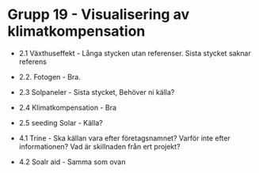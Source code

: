 # Grupp 19 - Visualisering av klimatkompensation

- 2.1 Växthuseffekt -
  Långa stycken utan referenser. Sista stycket saknar referens

- 2.2. Fotogen -
  Bra.

- 2.3 Solpaneler -
Sista stycket, Behöver ni källa?

- 2.4 Klimatkompensation -
Bra

- 2.5 seeding Solar -
Källa?

- 4.1 Trine -
Ska källan vara efter företagsnamnet? Varför inte efter informationen? Vad är skillnaden från ert projekt?

- 4.2 Soalr aid -
Samma som ovan
